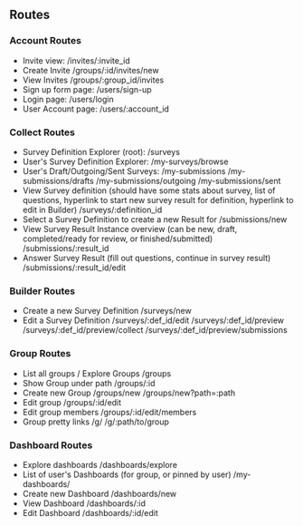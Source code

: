 ## Routes

### Account Routes

- Invite view: 
	/invites/:invite_id
- Create Invite 
	<!-- /invites/new?groupID=:id -->
	/groups/:id/invites/new
- View Invites
	/groups/:group_id/invites
- Sign up form page: 
	/users/sign-up
- Login page: 
	/users/login
- User Account page: 
	/users/:account_id

### Collect Routes

- Survey Definition Explorer (root): 
	/surveys 
- User's Survey Definition Explorer:
	<!-- /surveys/browse -->
	/my-surveys/browse
- User's Draft/Outgoing/Sent Surveys:
	<!-- /surveys/my-surveys -->
	/my-submissions
	/my-submissions/drafts
	/my-submissions/outgoing
	/my-submissions/sent
- View Survey definition (should have some stats about survey, list of questions, hyperlink to start new survey result for definition, hyperlink to edit in Builder)
	<!-- /surveys/collect/:definition_id -->
	<!-- /surveys/:definition_id/collect -->
	/surveys/:definition_id
	<!-- /surveys/:definition_id/edit -->
- Select a Survey Definition to create a new Result for
	/submissions/new
- View Survey Result Instance overview (can be new, draft, completed/ready for review, or finished/submitted)
	/submissions/:result_id
- Answer Survey Result (fill out questions, continue in survey result)
	/submissions/:result_id/edit



### Builder Routes

- Create a new Survey Definition
	/surveys/new
	<!-- /builder/new -->
- Edit a Survey Definition
	/surveys/:def_id/edit
	/surveys/:def_id/preview
	/surveys/:def_id/preview/collect
	/surveys/:def_id/preview/submissions


### Group Routes

- List all groups / Explore Groups
	/groups
- Show Group under path
	<!-- /groups/:path/to/group/ -->
	/groups/:id
- Create new Group
	/groups/new
	/groups/new?path=:path
- Edit group
	/groups/:id/edit
- Edit group members
	/groups/:id/edit/members
- Group pretty links
	/g/
	/g/:path/to/group


### Dashboard Routes

- Explore dashboards
	/dashboards/explore
- List of user's Dashboards (for group, or pinned by user)
	/my-dashboards/
- Create new Dashboard
	/dashboards/new
- View Dashboard
	/dashboards/:id
- Edit Dashboard
	/dashboards/:id/edit
